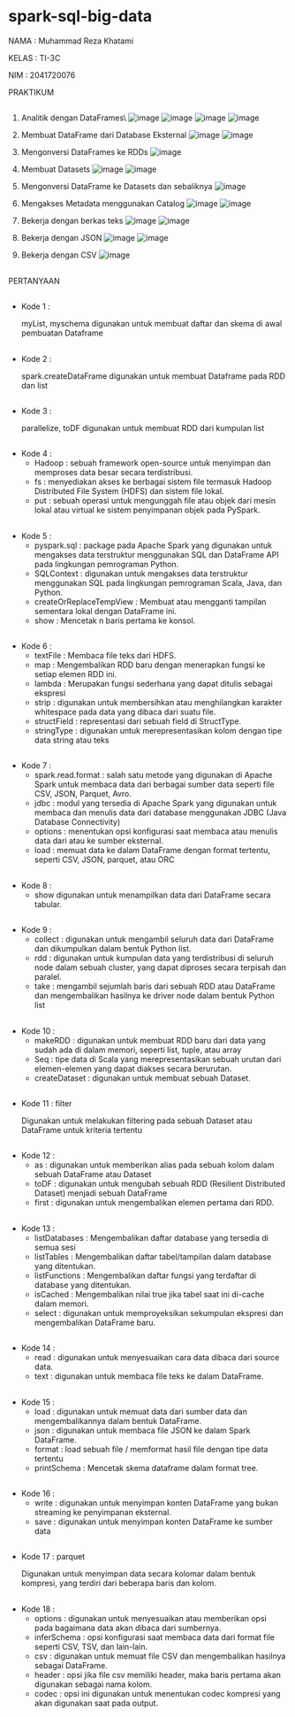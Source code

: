 # spark-sql-big-data
NAMA : Muhammad Reza Khatami

KELAS : TI-3C

NIM : 2041720076

PRAKTIKUM
##
1. Analitik dengan DataFrames\\
   ![image](https://github.com/MuhammadRezaKhatami10/Spark_SQL_big_data/assets/90266254/dc09b8fd-00df-4912-ae5b-ba4b53805ff1)
   ![image](https://github.com/MuhammadRezaKhatami10/Spark_SQL_big_data/assets/90266254/72eca03a-7671-4eec-8586-ba04cac7a636)
   ![image](https://github.com/MuhammadRezaKhatami10/Spark_SQL_big_data/assets/90266254/cd84d3a0-dd28-498e-9d85-161474c937e4)
   ![image](https://github.com/MuhammadRezaKhatami10/Spark_SQL_big_data/assets/90266254/68a5a105-5c60-4713-892b-0b37acbeba1f)
   
2. Membuat DataFrame dari Database Eksternal
   ![image](https://github.com/MuhammadRezaKhatami10/Spark_SQL_big_data/assets/90266254/4fa31e08-6d93-4b88-812e-13f073ce4b61)
   ![image](https://github.com/MuhammadRezaKhatami10/Spark_SQL_big_data/assets/90266254/d8dbdaf2-9155-4721-9b16-8ac087fc12fb)

3. Mengonversi DataFrames ke RDDs
   ![image](https://github.com/MuhammadRezaKhatami10/Spark_SQL_big_data/assets/90266254/b22dbefa-0378-4b49-bd58-e13c0a6fe643)

4. Membuat Datasets
   ![image](https://github.com/MuhammadRezaKhatami10/Spark_SQL_big_data/assets/90266254/278cef15-401f-49ec-ae05-f8b78865c9bf)
   ![image](https://github.com/MuhammadRezaKhatami10/Spark_SQL_big_data/assets/90266254/806cb868-fadd-4914-bef2-c8efc7872ce7)

5. Mengonversi DataFrame ke Datasets dan sebaliknya
   ![image](https://github.com/MuhammadRezaKhatami10/Spark_SQL_big_data/assets/90266254/9dd647ed-634b-46e5-9ad2-f87e4aca9c44)

6. Mengakses Metadata menggunakan Catalog
   ![image](https://github.com/MuhammadRezaKhatami10/Spark_SQL_big_data/assets/90266254/4c950dda-8f80-487e-8631-b1d298f87dfc)
   ![image](https://github.com/MuhammadRezaKhatami10/Spark_SQL_big_data/assets/90266254/88b74f93-6066-4ed3-9567-1c225c7b818a)
   
7. Bekerja dengan berkas teks
    ![image](https://github.com/MuhammadRezaKhatami10/Spark_SQL_big_data/assets/90266254/962f39eb-b876-4f7d-a929-6103cd391d7e)
    ![image](https://github.com/MuhammadRezaKhatami10/Spark_SQL_big_data/assets/90266254/6730a937-2642-46a4-be45-6ce845451a7d)

8. Bekerja dengan JSON
    ![image](https://github.com/MuhammadRezaKhatami10/Spark_SQL_big_data/assets/90266254/4adc2e96-ca8e-498c-a276-d16b4fdda735)
    ![image](https://github.com/MuhammadRezaKhatami10/Spark_SQL_big_data/assets/90266254/c4533286-013e-4aaf-8489-6895e1458807)

9. Bekerja dengan CSV
    ![image](https://github.com/MuhammadRezaKhatami10/Spark_SQL_big_data/assets/90266254/c976f5b4-43ea-4401-a234-838de1a1e903)
 
##

PERTANYAAN
##

- Kode 1 :  

    myList, myschema digunakan untuk membuat daftar dan skema di awal pembuatan Dataframe
##

- Kode 2 : 

    spark.createDataFrame digunakan untuk membuat Dataframe pada RDD dan list
##

- Kode 3 : 

    parallelize, toDF digunakan untuk membuat RDD dari kumpulan list
##

- Kode 4 :
    - Hadoop : sebuah framework open-source untuk menyimpan dan memproses data besar secara terdistribusi.
    - fs : menyediakan akses ke berbagai sistem file termasuk Hadoop Distributed File System (HDFS) dan sistem file lokal.
    - put : sebuah operasi untuk mengunggah file atau objek dari mesin lokal atau virtual ke sistem penyimpanan objek pada PySpark.
##

- Kode 5 : 
    - pyspark.sql : package pada Apache Spark yang digunakan untuk mengakses data terstruktur menggunakan SQL dan DataFrame API pada lingkungan pemrograman Python.
    - SQLContext : digunakan untuk mengakses data terstruktur menggunakan SQL pada lingkungan pemrograman Scala, Java, dan Python.
    - createOrReplaceTempView : Membuat atau mengganti tampilan sementara lokal dengan DataFrame ini.
    - show : Mencetak n baris pertama ke konsol.
##

- Kode 6 : 
    - textFile : Membaca file teks dari HDFS.
    - map : Mengembalikan RDD baru dengan menerapkan fungsi ke setiap elemen RDD ini.
    - lambda : Merupakan fungsi sederhana yang dapat ditulis sebagai ekspresi
    - strip : digunakan untuk membersihkan atau menghilangkan karakter whitespace pada data yang dibaca dari suatu file.
    - structField : representasi dari sebuah field di StructType.
    - stringType : digunakan untuk merepresentasikan kolom dengan tipe data string atau teks
##

- Kode 7 : 
    - spark.read.format : salah satu metode yang digunakan di Apache Spark untuk membaca data dari berbagai sumber data seperti file CSV, JSON, Parquet, Avro.
    - jdbc : modul yang tersedia di Apache Spark yang digunakan untuk membaca dan menulis data dari database menggunakan JDBC (Java Database Connectivity)
    - options : menentukan opsi konfigurasi saat membaca atau menulis data dari atau ke sumber eksternal.
    - load : memuat data ke dalam DataFrame dengan format tertentu, seperti CSV, JSON, parquet, atau ORC
##

- Kode 8 : 
    - show digunakan untuk menampilkan data dari DataFrame secara tabular.
##

-   Kode 9 : 
    - collect : digunakan untuk mengambil seluruh data dari DataFrame dan dikumpulkan dalam bentuk Python list.
    - rdd : digunakan untuk kumpulan data yang terdistribusi di seluruh node dalam sebuah cluster, yang dapat diproses secara terpisah dan paralel.
    - take : mengambil sejumlah baris dari sebuah RDD atau DataFrame dan mengembalikan hasilnya ke driver node dalam bentuk Python list
##

- Kode 10 : 
    - makeRDD : digunakan untuk membuat RDD baru dari data yang sudah ada di dalam memori, seperti list, tuple, atau array
    - Seq : tipe data di Scala yang merepresentasikan sebuah urutan dari elemen-elemen yang dapat diakses secara berurutan.
    - createDataset : digunakan untuk membuat sebuah Dataset.
##

- Kode 11 : filter

    Digunakan untuk melakukan filtering pada sebuah Dataset atau DataFrame untuk kriteria tertentu
##

- Kode 12 : 
    - as : digunakan untuk memberikan alias pada sebuah kolom dalam sebuah DataFrame atau Dataset
    - toDF : digunakan untuk mengubah sebuah RDD (Resilient Distributed Dataset) menjadi sebuah DataFrame
    - first : digunakan untuk mengembalikan elemen pertama dari RDD.
##

- Kode 13 : 
    - listDatabases : Mengembalikan daftar database yang tersedia di semua sesi
    - listTables : Mengembalikan daftar tabel/tampilan dalam database yang ditentukan.
    - listFunctions : Mengembalikan daftar fungsi yang terdaftar di database yang ditentukan.
    - isCached : Mengembalikan nilai true jika tabel saat ini di-cache dalam memori.
    - select : digunakan untuk memproyeksikan sekumpulan ekspresi dan mengembalikan DataFrame baru.
##

- Kode 14 : 
    - read : digunakan untuk menyesuaikan cara data dibaca dari source data.
    - text : digunakan untuk membaca file teks ke dalam DataFrame.
##

- Kode 15 : 
    - load : digunakan untuk memuat data dari sumber data dan mengembalikannya dalam bentuk DataFrame.
    - json : digunakan untuk membaca file JSON ke dalam Spark DataFrame.
    - format : load sebuah file / memformat hasil file dengan tipe data tertentu
    - printSchema : Mencetak skema dataframe dalam format tree.
##

- Kode 16 : 
    - write : digunakan untuk menyimpan konten DataFrame yang bukan streaming ke penyimpanan eksternal.
    - save : digunakan untuk menyimpan konten DataFrame ke sumber data
##

- Kode 17 : parquet

    Digunakan untuk menyimpan data secara kolomar dalam bentuk kompresi, yang terdiri dari beberapa baris dan kolom. 
##

- Kode 18 : 
    - options : digunakan untuk menyesuaikan atau memberikan opsi pada bagaimana data akan dibaca dari sumbernya.
    - inferSchema : opsi konfigurasi saat membaca data dari format file seperti CSV, TSV, dan lain-lain.
    - csv : digunakan untuk memuat file CSV dan mengembalikan hasilnya sebagai DataFrame.
    - header : opsi jika file csv memiliki header, maka baris pertama akan digunakan sebagai nama kolom.
    - codec : opsi ini digunakan untuk menentukan codec kompresi yang akan digunakan saat pada output.
